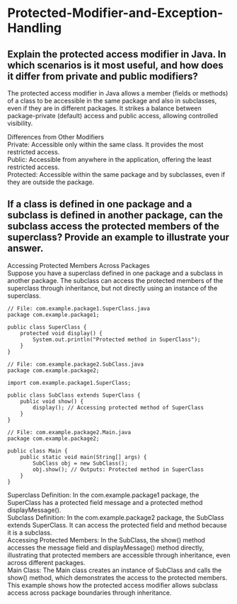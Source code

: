 # Protected-Modifier-and-Exception-Handling

## Explain the protected access modifier in Java. In which scenarios is it most useful, and how does it differ from private and public modifiers?
The protected access modifier in Java allows a member (fields or methods) of a class to be accessible in the same package and also in subclasses, even if they are in different packages. It strikes a balance between package-private (default) access and public access, allowing controlled visibility.  

Differences from Other Modifiers  
Private: Accessible only within the same class. It provides the most restricted access.  
Public: Accessible from anywhere in the application, offering the least restricted access.  
Protected: Accessible within the same package and by subclasses, even if they are outside the package.    
## If a class is defined in one package and a subclass is defined in another package, can the subclass access the protected members of the superclass? Provide an example to illustrate your answer.
Accessing Protected Members Across Packages  
Suppose you have a superclass defined in one package and a subclass in another package. The subclass can access the protected members of the superclass through inheritance, but not directly using an instance of the superclass.
```
// File: com.example.package1.SuperClass.java
package com.example.package1;

public class SuperClass {
    protected void display() {
        System.out.println("Protected method in SuperClass");
    }
}

// File: com.example.package2.SubClass.java
package com.example.package2;

import com.example.package1.SuperClass;

public class SubClass extends SuperClass {
    public void show() {
        display(); // Accessing protected method of SuperClass
    }
}

// File: com.example.package2.Main.java
package com.example.package2;

public class Main {
    public static void main(String[] args) {
        SubClass obj = new SubClass();
        obj.show(); // Outputs: Protected method in SuperClass
    }
}
```
Superclass Definition: In the com.example.package1 package, the SuperClass has a protected field message and a protected method displayMessage().  
Subclass Definition: In the com.example.package2 package, the SubClass extends SuperClass. It can access the protected field and method because it is a subclass.  
Accessing Protected Members: In the SubClass, the show() method accesses the message field and displayMessage() method directly, illustrating that protected members are accessible through inheritance, even across different packages.  
Main Class: The Main class creates an instance of SubClass and calls the show() method, which demonstrates the access to the protected members.  
This example shows how the protected access modifier allows subclass access across package boundaries through inheritance.

